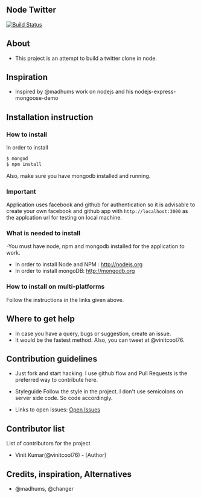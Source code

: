 ## Node Twitter

[![Build Status](https://travis-ci.org/vinitcool76/node-twitter.png?branch=master)](https://travis-ci.org/vinitcool76/node-twitter)

## About 
- This project is an attempt to build a twitter clone in node.

## Inspiration
- Inspired by @madhums work on nodejs and his nodejs-express-mongoose-demo

## Installation instruction

### How to install

In order to install
```bash    
$ mongod
$ npm install
```
Also, make sure you have mongodb installed and running.

### Important

Application uses facebook and github for authentication so it is advisable to create 
your own facebook and github app with `http://localhost:3000` as the applcation url for
testing on local machine.

### What is needed to install
    
-You must have node, npm and mongodb installed for the application to work.
- In order to install Node and NPM : http://nodejs.org
- In order to install mongoDB: http://mongodb.org

### How to install on multi-platforms

Follow the instructions in the links given above.

## Where to get help
- In case you have a query, bugs or suggestion, create an issue. 
- It would be the fastest method. Also, you can tweet at @vinitcool76.

## Contribution guidelines

- Just fork and start hacking. I use github flow and Pull Requests is the preferred way to contribute here.

- Styleguide
Follow the style in the project. I don't use semicolons on server side code. So code accordingly.

- Links to open issues: [Open Issues](https://github.com/vinitcool76/node-twitter/issues?milestone=1&state=open)


## Contributor list
List of contributors for the project
- Vinit Kumar(@vinitcool76) - [Author]

## Credits, inspiration, Alternatives
- @madhums, @changer



